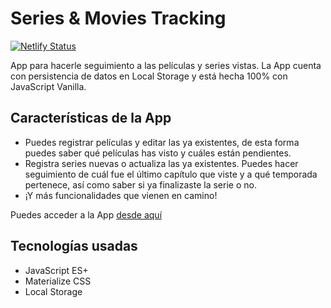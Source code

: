 # Series & Movies Tracking

[![Netlify Status](https://api.netlify.com/api/v1/badges/fc2a0dbb-fff1-41e7-9a2d-a2d43adee70d/deploy-status)](https://app.netlify.com/sites/seriesandmoviestracking/deploys)

App para hacerle seguimiento a las películas y series vistas. La App cuenta con persistencia de datos en Local Storage y está hecha 100% con JavaScript Vanilla.

## Características de la App
- Puedes registrar películas y editar las ya existentes, de esta forma puedes saber qué películas has visto y cuáles están pendientes.
- Registra series nuevas o actualiza las ya existentes. Puedes hacer seguimiento de cuál fue el último capítulo que viste y a qué temporada pertenece, así como saber si ya finalizaste la serie o no.
- ¡Y más funcionalidades que vienen en camino!

Puedes acceder a la App [desde aquí](https://seriesandmoviestracking.netlify.app/)

## Tecnologías usadas
- JavaScript ES+
- Materialize CSS
- Local Storage